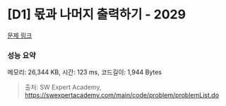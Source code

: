 # [D1] 몫과 나머지 출력하기 - 2029 

[문제 링크](https://swexpertacademy.com/main/code/problem/problemDetail.do?contestProbId=AV5QGNvKAtEDFAUq) 

### 성능 요약

메모리: 26,344 KB, 시간: 123 ms, 코드길이: 1,944 Bytes



> 출처: SW Expert Academy, https://swexpertacademy.com/main/code/problem/problemList.do